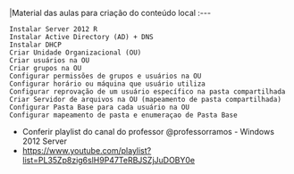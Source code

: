 |Material das aulas para criação do conteúdo local
:---

    Instalar Server 2012 R
    Instalar Active Directory (AD) + DNS
    Instalar DHCP
    Criar Unidade Organizacional (OU)
    Criar usuários na OU
    Criar grupos na OU
    Configurar permissões de grupos e usuários na OU
    Configurar horário ou máquina que usuário utiliza
    Configurar reprovação de um usuário específico na pasta compartilhada
    Criar Servidor de arquivos na OU (mapeamento de pasta compartilhada)
    Configurar Pasta Base para cada usuário na OU
    Configurar mapeamento de pasta e enumeraçao de Pasta Base

 - Conferir playlist do canal do professor @professorramos - Windows 2012 Server
 - https://www.youtube.com/playlist?list=PL35Zp8zig6slH9P47TeRBJSZjJuDOBY0e
